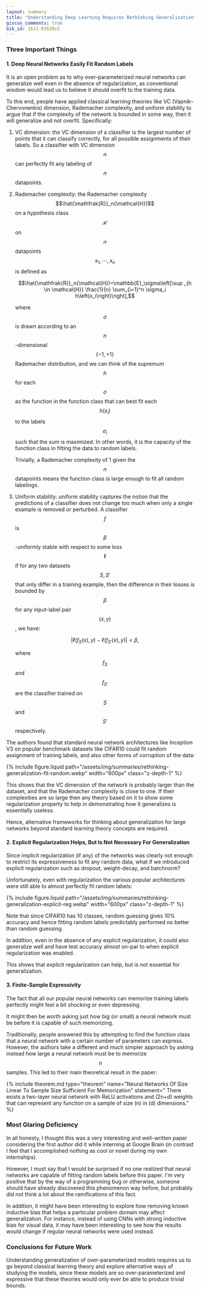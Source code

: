 ```yaml
---
layout: summary
title: "Understanding Deep Learning Requires Rethinking Generalization"
giscus_comments: true
bib_id: 1611.03530v2
---
```


### Three Important Things

#### 1. Deep Neural Networks Easily Fit Random Labels

It is an open problem as to why over-parameterized neural networks can generalize well
even in the absence of regularization, as conventional wisdom would lead us to
believe it should overfit to the training data.

To this end, people have applied classical learning theories like VC (Vapnik–Chervonenkis) dimension,
Rademacher complexity, and uniform stability to argue that if the complexity of
the network is bounded in some way, then it will generalize and not overfit.
Specifically:

1. VC dimension: the VC dimension of a classifier is the largest number of points
   that it can classify correctly, for all possible assignments of their labels.
   So a classifier with VC dimension $$n$$ can perfectly fit any labeling of $$n$$ datapoints.

2. Rademacher complexity: the Rademacher complexity $$\hat{\mathfrak{R}}_n(\mathcal{H})$$
   on a hypothesis class $$\mathcal{H}$$ on $$n$$ datapoints $$x_1, \cdots, x_n$$ is defined as

   $$\hat{\mathfrak{R}}_n(\mathcal{H})=\mathbb{E}_\sigma\left[\sup _{h \in \mathcal{H}} \frac{1}{n} \sum_{i=1}^n \sigma_i h\left(x_i\right)\right],$$

   where $$\sigma$$ is drawn according to an $$n$$-dimensional $$\{-1, +1\}$$ Rademacher distribution,
   and we can think of the supremum $$h$$ for each $$\sigma$$ as the function in the function class
   that can best fit each $$h(x_i)$$ to the labels $$\sigma_i$$ such that the sum is maximized.
   In other words, it is the capacity of the function class in fitting the data to random labels.

   Trivially, a Rademacher complexity of 1 given the $$n$$ datapoints means the function class is large enough to fit all random labelings.

3. Uniform stability: uniform stability captures the notion that the predictions of a classifier does not change
   too much when only a single example is removed or perturbed. A classifier $$f$$ is $$\beta$$-uniformly stable
   with respect to some loss $$\ell$$ if for any two datasets $$S, S'$$ that only differ in a training
   example, then the difference in their losses is bounded by $$\beta$$ for any input-label pair $$(x,y)$$, we have:

   $$|\ell(f_S(x), y) - \ell(f_{S'}(x), y)| < \beta,$$

   where $$f_S$$ and $$f_{S'}$$ are the classifier trained on $$S$$ and $$S'$$ respectively.

The authors found that standard neural network architectures like Inception V3 on popular
benchmark datasets like CIFAR10 could fit random assignment of training labels, and also
other forms of corruption of the data:

{% include figure.liquid
    path="/assets/img/summaries/rethinking-generalization-fit-random.webp"
    width="600px"
    class="z-depth-1"
%}

This shows that the VC dimension of the network is probably larger than the
dataset, and that the Rademacher complexity is close to one. If their
complexities are so large then any theory based on it to show some
regularization property to help in demonstrating how it generalizes is
essentially useless.

Hence, alternative frameworks for thinking about generalization for large
networks beyond standard learning theory concepts are required.

#### 2. Explicit Regularization Helps, But Is Not Necessary For Generalization

Since implicit regularization (if any) of the networks was clearly not enough to restrict
its expressiveness to fit any random data, what if we introduced explicit regularization such as
dropout, weight-decay, and batchnorm?

Unfortunately, even with regularization the various popular architectures were still
able to almost perfectly fit random labels:

{% include figure.liquid
    path="/assets/img/summaries/rethinking-generalization-explicit-reg.webp"
    width="600px"
    class="z-depth-1"
%}

Note that since CIFAR10 has 10 classes, random guessing gives 10%
accuracy and hence fitting random labels predictably performed no better than
random guessing.

In addition, even in the absence of any explicit regularization, it could also generalize well
and have test accuracy almost on-par to when explicit regularization was enabled.

This shows that explicit regularization can help, but is not essential for generalization.

#### 3. Finite-Sample Expressivity

The fact that all our popular neural networks can memorize training labels
perfectly might feel a bit shocking or even depressing.

It might then be worth asking just how big (or small) a neural network must
be before it is capable of such memorizing.

Traditionally, people answered this by attempting to find the function
class that a neural network with a certain number of parameters can express.
However, the authors take a different and much simpler approach by
asking instead how large a neural network must be to memorize $$n$$ samples.
This led to their main theoretical result in the paper:

<!-- prettier-ignore -->
{% include theorem.md 
  type="theorem"
  name="Neural Networks Of Size Linear To Sample Size Sufficient For Memorization"
  statement="
    There exists a two-layer neural network with ReLU activations and \(2n+d\) weights that
    can represent any function on a sample of size \(n\) in \(d\) dimensions."
%}

### Most Glaring Deficiency

In all honesty, I thought this was a very interesting and well-written paper
considering the first author did it while interning at Google Brain (in contrast
I feel that I accomplished nothing as cool or novel during my own internships).

However, I must say that I would be surprised if no one realized that neural
networks are capable of fitting random labels before this paper. I'm very
positive that by the way of a programming bug or otherwise, someone should have
already discovered this phenomenon way before, but probably did not
think a lot about the ramifications of this fact.

In addition, it might have been interesting to explore how removing known
inductive bias that helps a particular problem domain may affect generalization.
For instance, instead of using CNNs with strong inductive bias for visual data,
it may have been interesting to see how the results would change if regular
neural networks were used instead.

### Conclusions for Future Work

Understanding generalization of over-parameterized models requires us to go
beyond classical learning theory and explore alternative ways of studying the
models, since these models are so over-parameterized and expressive that these
theories would only ever be able to produce trivial bounds.
